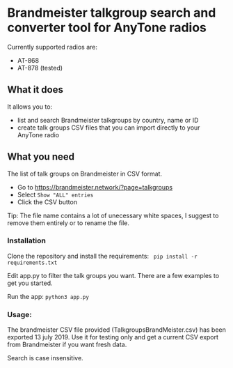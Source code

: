 # Brandmeister talkgroup search and converter tool for AnyTone radios

Currently supported radios are:

- AT-868
- AT-878 (tested)

## What it does

It allows you to:

- list and search Brandmeister talkgroups by country, name or ID
- create talk groups CSV files that you can import directly to your AnyTone radio

## What you need

The list of talk groups on Brandmeister in CSV format.

- Go to https://brandmeister.network/?page=talkgroups
- Select `Show "ALL" entries`
- Click the CSV button

Tip: The file name contains a lot of unecessary white spaces, I suggest to remove them entirely or to rename the file.

### Installation

Clone the repository and install the requirements: ` pip install -r requirements.txt`

Edit app.py to filter the talk groups you want. There are a few examples to get you started.

Run the app: `python3 app.py`

### Usage:

The brandmeister CSV file provided (TalkgroupsBrandMeister.csv) has been exported 13 july 2019. Use it for testing only and get a current CSV export from Brandmeister if you want fresh data.

Search is case insensitive.

